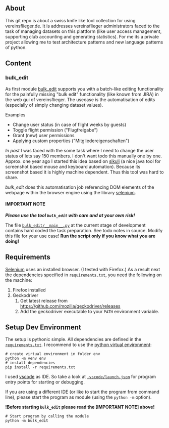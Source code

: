 ## About

This git repo is about a swiss knife like tool collection for using vereinsflieger.de.
It is addresses vereinsflieger administrators faced to the task of managing datasets on this plattform (like user access management, supporting club accounting and generating statistics). For me its a private project allowing me to test architecture patterns and new language patterns of python.

## Content

### bulk_edit

As first module [bulk_edit](bulk_edit/) supports you with a batch-like editing functionality for the painfully missing "bulk edit" functionality (like known from JIRA) in the web gui of vereinsflieger. The usecase is the automatisation of edits (especially of simply changing dataset values).

   Examples   
   * Change user status (in case of flight weeks by guests)
   * Toggle flight permission ("Flugfreigabe")
   * Grant (new) user permissions
   * Applying custom properties ("Mitgliedereigenschaften")

*In past* I was faced with the some task where I need to change the user status of lets say 150 members. I don't want todo this manually one by one. Approx. one year ago I started this idea based on [sikuli](https://de.wikipedia.org/wiki/Sikuli_(Software)) (a nice java tool for screenshot based mouse and keyboard automation). Because its screenshot based it is highly machine dependent. Thus this tool was hard to share.

*bulk_edit* does this automatisation job referencing DOM elements of the webpage within the browser engine using the library [selenium](https://en.wikipedia.org/wiki/Selenium_(software)).

#### IMPORTANT NOTE

**_Please use the tool `bulk_edit` with care and at your own risk!_**

The file [`bulk_edit/__main__.py`](bulk_edit/__main__.py) at the current stage of development contains hard coded the task preparation. See todo notes in source. Modify this file for your use case! **Run the script only if you know what you are doing!**

## Requirements

[Selenium](https://www.seleniumhq.org/) uses an installed browser. (I tested with Firefox.) As a result next the dependencies specified in [`requirements.txt`](requirements.txt), you need the following on the machine:

1. Firefox installed
2. Geckodriver
   1. Get latest release from https://github.com/mozilla/geckodriver/releases
   2. Add the geckodriver executable to your `PATH` environment variable.

## Setup Dev Environment

The setup is pythonic simple. All dependencies are defined in the [`requirements.txt`](requirements.txt). I recommend to use the [python virtual environment](https://docs.python.org/3/library/venv.html):

```shell
# create virtual environment in folder env
python -m venv env
# install dependencies
pip install -r requirements.txt
```

I used [vscode](https://code.visualstudio.com/) as IDE. So take a look at [`.vscode/launch.json`](.vscode/launch.json) for program entry points for starting or debugging.

If you are using a different IDE (or like to start the program from command line),
please start the program as module (using the `python -m` option).

**!Before starting `bulk_edit` please read the [IMPORTANT NOTE] above!**

```shell
# Start program by calling the module
python -m bulk_edit
```
